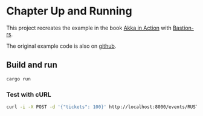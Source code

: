 # Chapter Up and Running

This project recreates the example in the book [Akka in Action]
with [Bastion-rs].

The original example code is also on [github](https://github.com/RayRoestenburg/akka-in-action/tree/master/chapter-up-and-running).

## Build and run

```sh
cargo run
```

### Test with cURL

```sh
curl -i -X POST -d '{"tickets": 100}' http://localhost:8000/events/RUST
```

[Akka in Action]: https://www.manning.com/books/akka-in-action
[Bastion-rs]: https://bastion.rs/
